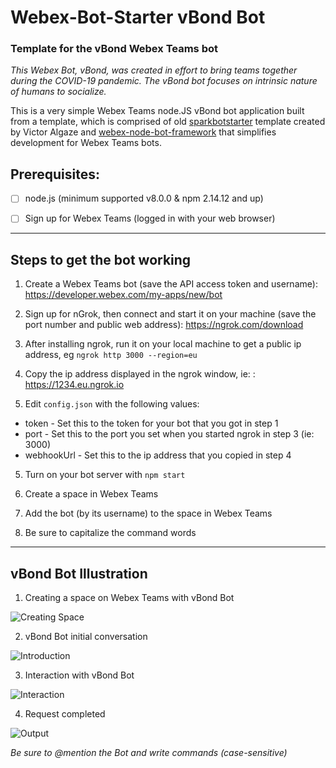 # Webex-Bot-Starter vBond Bot

### Template for the vBond Webex Teams bot

*This Webex Bot, vBond, was created in effort to bring teams together during the COVID-19 pandemic. The vBond bot focuses on intrinsic nature of humans to socialize.*

This is a very simple Webex Teams node.JS vBond bot application built from a template, which is comprised of old [sparkbotstarter](https://github.com/valgaze/sparkbotstarter) template created by Victor Algaze and [webex-node-bot-framework](https://github.com/webex/webex-bot-node-framework) that simplifies development for Webex Teams bots.


## Prerequisites:

- [ ] node.js (minimum supported v8.0.0 & npm 2.14.12 and up)

- [ ] Sign up for Webex Teams (logged in with your web browser)


----

## Steps to get the bot working

1. Create a Webex Teams bot (save the API access token and username): https://developer.webex.com/my-apps/new/bot

2. Sign up for nGrok, then connect and start it on your machine (save the port number and public web address): https://ngrok.com/download

3. After installing ngrok, run it on your local machine to get a public ip address, eg `ngrok http 3000 --region=eu`
 
4. Copy the ip address displayed in the ngrok window, ie: : https://1234.eu.ngrok.io

5. Edit  `config.json` with the following values:

* token - Set this to the token for your bot that you got in step 1
* port - Set this to the port you set when you started ngrok in step 3 (ie: 3000)
* webhookUrl - Set this to the ip address that you copied in step 4

5. Turn on your bot server with ```npm start```

6. Create a space in Webex Teams

7. Add the bot (by its username) to the space in Webex Teams

8. Be sure to capitalize the command words

----

## vBond Bot Illustration

1. Creating a space on Webex Teams with vBond Bot

![Creating Space](https://github.com/ddrummay/Webex_vBond_Bot/blob/main/images/Space1.png)


2. vBond Bot initial conversation 

![Introduction](https://github.com/ddrummay/Webex_vBond_Bot/blob/main/images/Intro.png)


3. Interaction with vBond Bot

![Interaction](https://github.com/ddrummay/Webex_vBond_Bot/blob/main/images/func1.png)


4. Request completed

![Output](https://github.com/ddrummay/Webex_vBond_Bot/blob/main/images/output1.png)

*Be sure to @mention the Bot and write commands (case-sensitive)*

